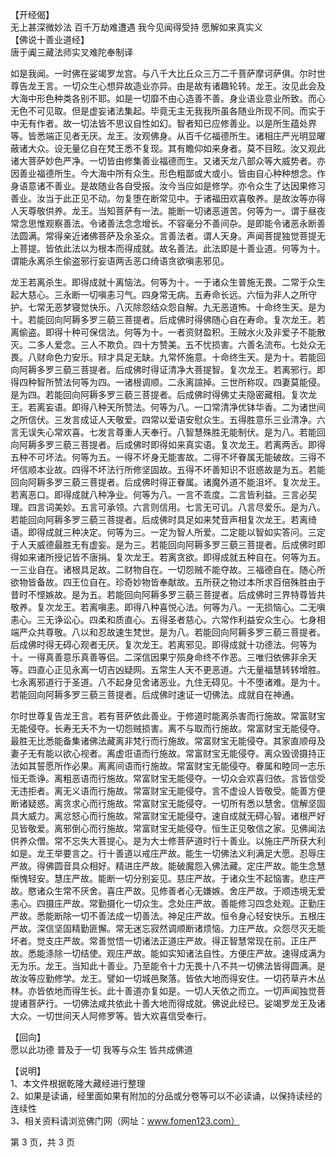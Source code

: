   【开经偈】  
  无上甚深微妙法 百千万劫难遭遇 我今见闻得受持 愿解如来真实义  
  【佛说十善业道经】  
  唐于阗三藏法师实叉难陀奉制译  
    
  如是我闻。一时佛在娑竭罗龙宫。与八千大比丘众三万二千菩萨摩诃萨俱。尔时世尊告龙王言。一切众生心想异故造业亦异。由是故有诸趣轮转。龙王。汝见此会及大海中形色种类各别不耶。如是一切靡不由心造善不善。身业语业意业所致。而心无色不可见取。但是虚妄诸法集起。毕竟无主无我我所虽各随业所现不同。而实于中无有作者。故一切法皆不思议自性如幻。智者知已应修善业。以是所生蕴处界等。皆悉端正见者无厌。龙王。汝观佛身。从百千亿福德所生。诸相庄严光明显曜蔽诸大众。设无量亿自在梵王悉不复现。其有瞻仰如来身者。莫不目眩。汝又观此诸大菩萨妙色严净。一切皆由修集善业福德而生。又诸天龙八部众等大威势者。亦因善业福德所生。今大海中所有众生。形色粗鄙或大或小。皆由自心种种想念。作身语意诸不善业。是故随业各自受报。汝今当应如是修学。亦令众生了达因果修习善业。汝当于此正见不动。勿复堕在断常见中。于诸福田欢喜敬养。是故汝等亦得人天尊敬供养。龙王。当知菩萨有一法。能断一切诸恶道苦。何等为一。谓于昼夜常念思惟观察善法。令诸善法念念增长。不容毫分不善间杂。是即能令诸恶永断善法圆满。常得亲近诸佛菩萨及余圣众。言善法者。谓人天身。声闻菩提独觉菩提无上菩提。皆依此法以为根本而得成就。故名善法。此法即是十善业道。何等为十。谓能永离杀生偷盗邪行妄语两舌恶口绮语贪欲嗔恚邪见。  
    
  龙王若离杀生。即得成就十离恼法。何等为十。一于诸众生普施无畏。二常于众生起大慈心。三永断一切嗔恚习气。四身常无病。五寿命长远。六恒为非人之所守护。七常无恶梦寝觉快乐。八灭除怨结众怨自解。九无恶道怖。十命终生天。是为十。若能回向阿耨多罗三藐三菩提者。后成佛时得佛随心自在寿命。复次龙王。若离偷盗。即得十种可保信法。何等为十。一者资财盈积。王贼水火及非爱子不能散灭。二多人爱念。三人不欺负。四十方赞美。五不忧损害。六善名流布。七处众无畏。八财命色力安乐。辩才具足无缺。九常怀施意。十命终生天。是为十。若能回向阿耨多罗三藐三菩提者。后成佛时得证清净大菩提智。复次龙王。若离邪行。即得四种智所赞法何等为四。一诸根调顺。二永离諠掉。三世所称叹。四妻莫能侵。是为四。若能回向阿耨多罗三藐三菩提者。后成佛时得佛丈夫隐密藏相。复次龙王。若离妄语。即得八种天所赞法。何等为八。一口常清净优钵华香。二为诸世间之所信伏。三发言成证人天敬爱。四常以爱语安慰众生。五得胜意乐三业清净。六言无误失心常欢喜。七发言尊重人天奉行。八智慧殊胜无能制伏。是为八。若能回向阿耨多罗三藐三菩提者。后成佛时即得如来真实语。复次龙王。若离两舌。即得五种不可坏法。何等为五。一得不坏身无能害故。二得不坏眷属无能破故。三得不坏信顺本业故。四得不坏法行所修坚固故。五得不坏善知识不诳惑故是为五。若能回向阿耨多罗三藐三菩提者。后成佛时得正眷属。诸魔外道不能沮坏。复次龙王。若离恶口。即得成就八种净业。何等为八。一言不乖度。二言皆利益。三言必契理。四言词美妙。五言可承领。六言则信用。七言无可讥。八言尽爱乐。是为八。若能回向阿耨多罗三藐三菩提者。后成佛时具足如来梵音声相复次龙王。若离绮语。即得成就三种决定。何等为三。一定为智人所爱。二定能以智如实答问。三定于人天威德最胜无有虚妄。是为三。若能回向阿耨多罗三藐三菩提者。后成佛时即得如来诸所授记皆不唐捐。复次龙王。若离贪欲。即得成就五种自在。何等为五。一三业自在。诸根具足故。二财物自在。一切怨贼不能夺故。三福德自在。随心所欲物皆备故。四王位自在。珍奇妙物皆奉献故。五所获之物过本所求百倍殊胜由于昔时不悭嫉故。是为五。若能回向阿耨多罗三藐三菩提者。后成佛时三界特尊皆共敬养。复次龙王。若离嗔恚。即得八种喜悦心法。何等为八。一无损恼心。二无嗔恚心。三无诤讼心。四柔和质直心。五得圣者慈心。六常作利益安众生心。七身相端严众共尊敬。八以和忍故速生梵世。是为八。若能回向阿耨多罗三藐三菩提者。后成佛时得无碍心观者无厌。复次龙王。若离邪见。即得成就十功德法。何等为十。一得真善意乐真善等侣。二深信因果宁殒身命终不作恶。三唯归依佛非余天等。四直心正见永离一切吉凶疑网。五常生人天不更恶道。六无量福慧转转增胜。七永离邪道行于圣道。八不起身见舍诸恶业。九住无碍见。十不堕诸难。是为十。若能回向阿耨多罗三藐三菩提者。后成佛时速证一切佛法。成就自在神通。  
    
  尔时世尊复告龙王言。若有菩萨依此善业。于修道时能离杀害而行施故。常富财宝无能侵夺。长寿无夭不为一切怨贼损害。离不与取而行施故。常富财宝无能侵夺。最胜无比悉能备集诸佛法藏离非梵行而行施故。常富财宝无能侵夺。其家直顺母及妻子无有能以欲心视者。离虚诳语而行施故。常富财宝无能侵夺。离众毁谤摄持正法如其誓愿所作必果。离离间语而行施故。常富财宝无能侵夺。眷属和睦同一志乐恒无乖诤。离粗恶语而行施故。常富财宝无能侵夺。一切众会欢喜归依。言皆信受无违拒者。离无义语而行施故。常富财宝无能侵夺。言不虚设人皆敬受。能善方便断诸疑惑。离贪求心而行施故。常富财宝无能侵夺。一切所有悉以慧舍。信解坚固具大威力。离忿怒心而行施故。常富财宝无能侵夺。速自成就无碍心智。诸根严好见皆敬爱。离邪倒心而行施故。常富财宝无能侵夺。恒生正见敬信之家。见佛闻法供养众僧。常不忘失大菩提心。是为大士修菩萨道时行十善业。以施庄严所获大利如是。龙王举要言之。行十善道以戒庄严故。能生一切佛法义利满足大愿。忍辱庄严故。得佛圆音具众相好。精进庄严故。能破魔怨入佛法藏。定庄严故。能生念慧惭愧轻安。慧庄严故。能断一切分别妄见。慈庄严故。于诸众生不起恼害。悲庄严故。愍诸众生常不厌舍。喜庄严故。见修善者心无嫌嫉。舍庄严故。于顺违境无爱恚心。四摄庄严故。常勤摄化一切众生。念处庄严故。善能修习四念处观。正勤庄严故。悉能断除一切不善法成一切善法。神足庄严故。恒令身心轻安快乐。五根庄严故。深信坚固精勤匪懈。常无迷忘寂然调顺断诸烦恼。力庄严故。众怨尽灭无能坏者。觉支庄严故。常善觉悟一切诸法正道庄严故。得正智慧常现在前。正庄严故。悉能涤除一切结使。观庄严故。能如实知诸法自性。方便庄严故。速得成满为无为乐。龙王。当知此十善业。乃至能令十力无畏十八不共一切佛法皆得圆满。是故汝等应勤修学。龙王。譬如一切城邑聚落。皆依大地而得安住。一切药草卉木丛林。亦皆依地而得生长。此十善道亦复如是。一切人天依之而立。一切声闻独觉菩提诸菩萨行。一切佛法咸共依此十善大地而得成就。佛说此经已。娑竭罗龙王及诸大众。一切世间天人阿修罗等。皆大欢喜信受奉行。  
    
  【回向】  
  愿以此功德 普及于一切 我等与众生 皆共成佛道  
    
  【说明】  
  1、本文件根据乾隆大藏经进行整理  
  2、如果是读诵，经里面如果有附加的分品或分卷等可以不必读诵，以保持读经的连续性  
  3、相关资料请浏览佛门网（网址：www.fomen123.com）  
    
    
    
  第 3 页，共 3 页  
    
    